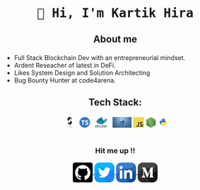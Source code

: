 # <p align="center"><samp> 🤖 Hi, I'm Kartik Hira </samp></p>

## <p align="center">About me</p>

- Full Stack Blockchain Dev with an entrepreneurial mindset.
- Ardent Reseacher of latest in DeFi.
- Likes System Design and Solution Architecting
- Bug Bounty Hunter at code4arena.


## <p align="center">Tech Stack:</p>

<p align="center">
 <code><img height="24" src="assets/solidity.png"></code>
 <code><img height="24" src="assets/ts.jpg"></code>
 <code><img height="24" src="assets/Docker.png"></code>
 <code><img height="24" src="assets/ethereum.jpg"></code>
 <code><img height="24" src="https://raw.githubusercontent.com/github/explore/80688e429a7d4ef2fca1e82350fe8e3517d3494d/topics/javascript/javascript.png"></code>
 <code><img height="24" src="https://raw.githubusercontent.com/github/explore/80688e429a7d4ef2fca1e82350fe8e3517d3494d/topics/nodejs/nodejs.png"></code>
 <code><img height="24" src="https://raw.githubusercontent.com/github/explore/80688e429a7d4ef2fca1e82350fe8e3517d3494d/topics/python/python.png"></code>
</p>


# <h3 align="center">Hit me up !!</h3>

<p align="center">
<a href="https://github.com/kartkhira">
  <img align="center" alt="Kartik Hira| GitHub" width="45px" src="assets\github.png" />
</a>
<a href="https://twitter.com/kartkhira">
  <img align="center" alt="Kartik Hira| Twitter" width="45px" src="assets\twitter.png" />
</a>
<a href="https://www.linkedin.com/in/">
  <img align="center" alt="Kartik Hira| LinkedIn" width="45px" src="assets\linkedin.png" />
</a>
<a href="https://www.medium.com/@kartikhira">
  <img align="center" alt="Kartik Hira| Medium" width="45px" src="assets\medium.png" />
</a>
</p>

